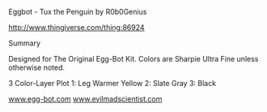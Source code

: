 Eggbot - Tux the Penguin
by R0b0Genius

http://www.thingiverse.com/thing:86924

Summary

Designed for The Original Egg-Bot Kit.
Colors are Sharpie Ultra Fine unless otherwise noted.

3 Color-Layer Plot
1: Leg Warmer Yellow
2: Slate Gray
3: Black

www.egg-bot.com
www.evilmadscientist.com

